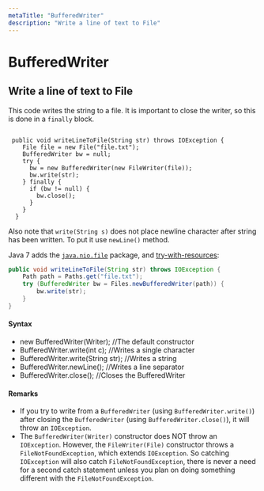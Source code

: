 ```yaml
---
metaTitle: "BufferedWriter"
description: "Write a line of text to File"
---
```


# BufferedWriter



## Write a line of text to File


This code writes the string to a file. It is important to close the writer, so this is done in a `finally` block.

```

 public void writeLineToFile(String str) throws IOException {
    File file = new File("file.txt");
    BufferedWriter bw = null;
    try {
      bw = new BufferedWriter(new FileWriter(file));
      bw.write(str);
    } finally {
      if (bw != null) {
        bw.close();
      }
    }
  }

```

Also note that `write(String s)` does not place newline character after string has been written. To put it use `newLine()` method.

Java 7 adds the [`java.nio.file`](https://docs.oracle.com/javase/7/docs/api/java/nio/file/package-summary.html) package, and [try-with-resources](http://stackoverflow.com/documentation/java/89/exceptions/1581/using-try-with-resources#t=201607231444506229575):

```java
public void writeLineToFile(String str) throws IOException {
    Path path = Paths.get("file.txt");
    try (BufferedWriter bw = Files.newBufferedWriter(path)) {
        bw.write(str);
    }
}

```



#### Syntax


- new BufferedWriter(Writer);  //The default constructor
- BufferedWriter.write(int c);  //Writes a single character
- BufferedWriter.write(String str);  //Writes a string
- BufferedWriter.newLine();  //Writes a line separator
- BufferedWriter.close();  //Closes the BufferedWriter



#### Remarks


- If you try to write from a `BufferedWriter` (using `BufferedWriter.write()`) after closing the `BufferedWriter` (using `BufferedWriter.close()`), it will throw an `IOException`.
- The `BufferedWriter(Writer)` constructor does NOT throw an `IOException`. However, the `FileWriter(File)` constructor throws a `FileNotFoundException`, which extends `IOException`. So catching `IOException` will also catch `FileNotFoundException`, there is never a need for a second catch statement unless you plan on doing something different with the `FileNotFoundException`.

